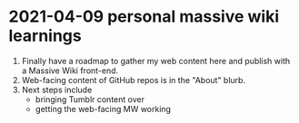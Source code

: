 # 2021-04-09 personal massive wiki learnings

1. Finally have a roadmap to gather my web content here and publish with a Massive Wiki front-end.
2. Web-facing content of GitHub repos is in the "About" blurb.
3. Next steps include
	- bringing Tumblr content over
	- getting the web-facing MW working

